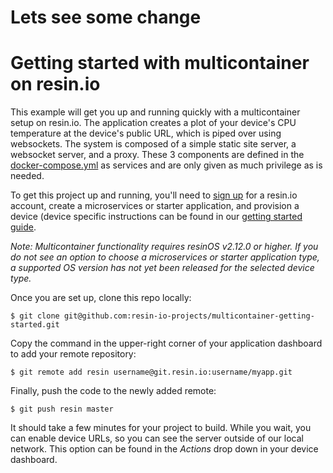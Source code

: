 # Lets see some change



# Getting started with multicontainer on resin.io

This example will get you up and running quickly with a multicontainer setup on resin.io. The application creates a plot of your device's CPU temperature at the device's public URL, which is piped over using websockets. The system is composed of a simple static site server, a websocket server, and a proxy. These 3 components are defined in the [docker-compose.yml](docker-compose.yml) as services and are only given as much privilege as is needed.

To get this project up and running, you'll need to [sign up](https://dashboard.resin.io/signup) for a resin.io account, create a microservices or starter application, and provision a device (device specific instructions can be found in our [getting started guide](https://docs.resin.io/getting-started). 

*Note: Multicontainer functionality requires resinOS v2.12.0 or higher. If you do not see an option to choose a microservices or starter application type, a supported OS version has not yet been released for the selected device type.*

Once you are set up, clone this repo locally:
```
$ git clone git@github.com:resin-io-projects/multicontainer-getting-started.git
```
Copy the command in the upper-right corner of your application dashboard to add your remote repository:
```
$ git remote add resin username@git.resin.io:username/myapp.git
```
Finally, push the code to the newly added remote:
```
$ git push resin master
```
It should take a few minutes for your project to build. While you wait, you can enable device URLs, so you can see the server outside of our local network. This option can be found in the *Actions* drop down in your device dashboard.
